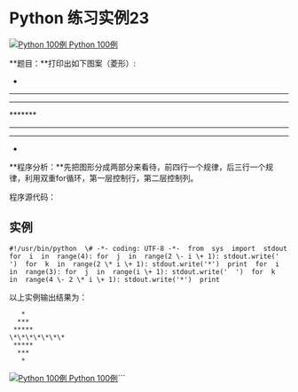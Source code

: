 Python 练习实例23
=============

 [![Python 100例](../images/up.gif) Python 100例](python-100-examples.html)

**题目：**打印出如下图案（菱形）:

   *
  ***
 *****
\*\*\*\*\*\*\*
 *****
  ***
   *

**程序分析：**先把图形分成两部分来看待，前四行一个规律，后三行一个规律，利用双重for循环，第一层控制行，第二层控制列。

程序源代码：

实例
--
```
#!/usr/bin/python  \# -*- coding: UTF-8 -*-  from  sys  import  stdout  for  i  in  range(4): for  j  in  range(2 \- i \+ 1): stdout.write('  ')  for  k  in  range(2 \* i \+ 1): stdout.write('*')  print  for  i  in  range(3): for  j  in  range(i \+ 1): stdout.write('  ')  for  k  in  range(4 \- 2 \* i \+ 1): stdout.write('*')  print
```
以上实例输出结果为：
```
   *
  ***
 *****
\*\*\*\*\*\*\*
 *****
  ***
   *
```
 [![Python 100例](../images/up.gif) Python 100例](python-100-examples.html)```
